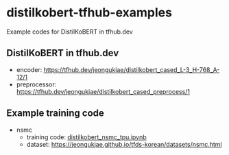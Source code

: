 # distilkobert-tfhub-examples

Example codes for DistilKoBERT in tfhub.dev

## DistilKoBERT in tfhub.dev

* encoder: <https://tfhub.dev/jeongukjae/distilkobert_cased_L-3_H-768_A-12/1>
* preprocessor: <https://tfhub.dev/jeongukjae/distilkobert_cased_preprocess/1>

## Example training code

* nsmc
  * training code: [distilkobert_nsmc_tpu.ipynb](./distilkobert_nsmc_tpu.ipynb)
  * dataset: <https://jeongukjae.github.io/tfds-korean/datasets/nsmc.html>
